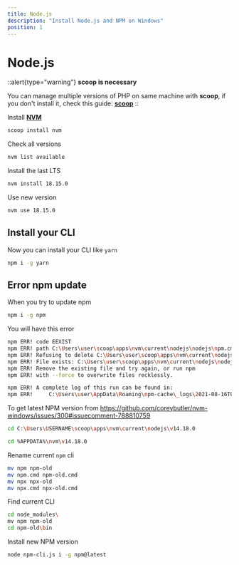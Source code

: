 ```yaml
---
title: Node.js
description: "Install Node.js and NPM on Windows"
position: 1
---
```


# Node.js

::alert{type="warning"}
**scoop is necessary**
>
You can manage multiple versions of PHP on same machine with **scoop**, if you don't install it, check this guide: [**scoop**](/os-server/windows/scoop/install)
::

Install [**NVM**](https://github.com/coreybutler/nvm-windows)

```bash
scoop install nvm
```

Check all versions

```bash
nvm list available
```

Install the last LTS

```bash
nvm install 18.15.0
```

Use new version

```bash
nvm use 18.15.0
```

## Install your CLI

Now you can install your CLI like `yarn`

```bash
npm i -g yarn
```

## Error npm update

When you try to update npm

```bash
npm i -g npm
```

You will have this error

```bash
npm ERR! code EEXIST
npm ERR! path C:\Users\user\scoop\apps\nvm\current\nodejs\nodejs\npm.cmd
npm ERR! Refusing to delete C:\Users\user\scoop\apps\nvm\current\nodejs\nodejs\npm.cmd: is outside C:\Users\user\scoop\apps\nvm\current\nodejs\nodejs\node_modules\npm and not a link
npm ERR! File exists: C:\Users\user\scoop\apps\nvm\current\nodejs\nodejs\npm.cmd
npm ERR! Remove the existing file and try again, or run npm
npm ERR! with --force to overwrite files recklessly.

npm ERR! A complete log of this run can be found in:
npm ERR!     C:\Users\user\AppData\Roaming\npm-cache\_logs\2021-08-16T07_54_44_449Z-debug.log
```

To get latest NPM version from <https://github.com/coreybutler/nvm-windows/issues/300#issuecomment-788810759>

<content-code-group>
  <content-code-block label="NVM scoop" active>

```bash
cd C:\Users\USERNAME\scoop\apps\nvm\current\nodejs\v14.18.0
```

  </content-code-block>
  <content-code-block label="NVM installer">

```bash
cd %APPDATA%\nvm\v14.18.0
```

  </content-code-block>
</content-code-group>

Rename current `npm` cli

```bash
mv npm npm-old
mv npm.cmd npm-old.cmd
mv npx npx-old
mv npx.cmd npx-old.cmd
```

Find current CLI

```bash
cd node_modules\
mv npm npm-old
cd npm-old\bin
```

Install new NPM version

```bash
node npm-cli.js i -g npm@latest
```

